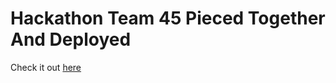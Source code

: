# Hackathon Team 45 Pieced Together And Deployed

Check it out [here](https://hackathon-team-45-mvp.vercel.app/)
